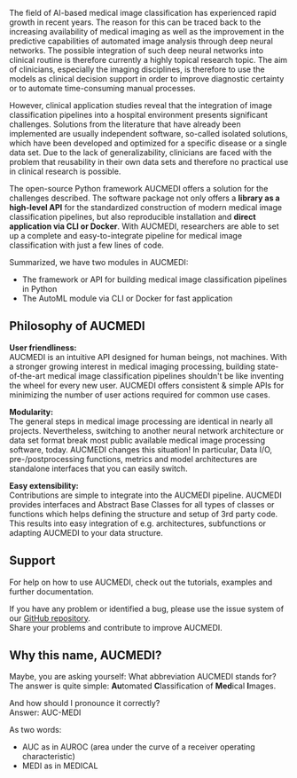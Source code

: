 The field of AI-based medical image classification has experienced rapid growth in recent years. The reason for this can be traced back to the increasing availability of medical imaging as well as the improvement in the predictive capabilities of automated image analysis through deep neural networks⁠. The possible integration of such deep neural networks into clinical routine is therefore currently a highly topical research topic. The aim of clinicians, especially the imaging disciplines, is therefore to use the models as clinical decision support in order to improve diagnostic certainty or to automate time-consuming manual processes.

However, clinical application studies reveal that the integration of image classification pipelines into a hospital environment presents significant challenges. Solutions from the literature that have already been implemented are usually independent software, so-called isolated solutions, which have been developed and optimized for a specific disease or a single data set⁠. Due to the lack of generalizability, clinicians are faced with the problem that reusability in their own data sets and therefore no practical use in clinical research is possible.

The open-source Python framework AUCMEDI offers a solution for the challenges described. The software package not only offers a **library as a high-level API** for the standardized construction of modern medical image classification pipelines, but also reproducible installation and **direct application via CLI or Docker**. With AUCMEDI, researchers are able to set up a complete and easy-to-integrate pipeline for medical image classification with just a few lines of code.

Summarized, we have two modules in AUCMEDI:  
- The framework or API for building medical image classification pipelines in Python
- The AutoML module via CLI or Docker for fast application

## Philosophy of AUCMEDI

**User friendliness:**  
AUCMEDI is an intuitive API designed for human beings, not machines. With a stronger growing interest in medical imaging processing, building state-of-the-art medical image classification pipelines shouldn't be like inventing the wheel for every new user. AUCMEDI offers consistent & simple APIs for minimizing the number of user actions required for common use cases.

**Modularity:**  
The general steps in medical image processing are identical in nearly all projects. Nevertheless, switching to another neural network architecture or data set format break most public available medical image processing software, today. AUCMEDI changes this situation! In particular, Data I/O, pre-/postprocessing functions, metrics and model architectures are standalone interfaces that you can easily switch.

**Easy extensibility:**  
Contributions are simple to integrate into the AUCMEDI pipeline. AUCMEDI provides interfaces and Abstract Base Classes for all types of classes or functions which helps defining the structure and setup of 3rd party code. This results into easy integration of e.g. architectures, subfunctions or adapting AUCMEDI to your data structure.

## Support

For help on how to use AUCMEDI, check out the tutorials, examples and further documentation.

If you have any problem or identified a bug, please use the issue system of our [GitHub repository](https://github.com/frankkramer-lab/aucmedi).  
Share your problems and contribute to improve AUCMEDI.

## Why this name, AUCMEDI?

Maybe, you are asking yourself: What abbreviation AUCMEDI stands for?  
The answer is quite simple: <b>Au</b>tomated <b>C</b>lassification of <b>Med</b>ical <b>I</b>mages.

And how should I pronounce it correctly?  
Answer: AUC-MEDI

As two words:  
- AUC as in AUROC (area under the curve of a receiver operating characteristic)  
- MEDI as in MEDICAL  
